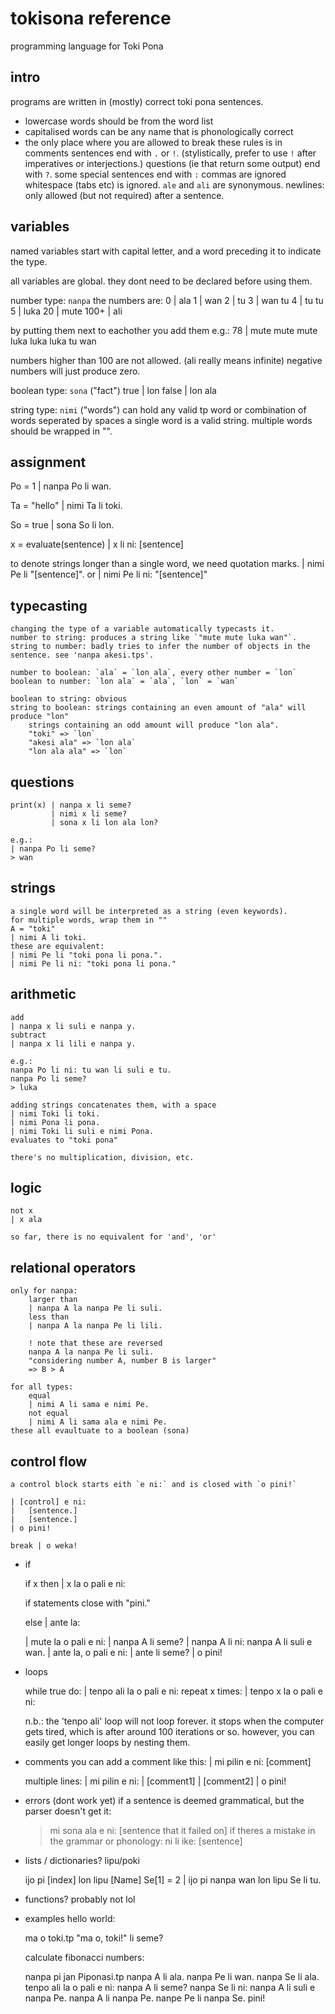 # tokisona reference
programming language for Toki Pona 

## intro
programs are written in (mostly) correct toki pona sentences.
 * lowercase words should be from the word list
 * capitalised words can be any name that is phonologically correct
 * the only place where you are allowed to break these rules is in comments
sentences end with `.` or `!`. (stylistically, prefer to use `!` after imperatives or interjections.)
questions (ie that return some output) end with `?`.
some special sentences end with `:`
commas are ignored
whitespace (tabs etc) is ignored.
`ale` and `ali` are synonymous.
newlines: only allowed (but not required) after a sentence.

## variables
named variables start with capital letter, and a word preceding it to indicate the type.

all variables are global. they dont need to be declared before using them.

number type: `nanpa`
	the numbers are:
	0    | ala
	1    | wan 
	2    | tu 
	3    | wan tu
	4    | tu tu
	5    | luka
	20   | mute
	100+ | ali

by putting them next to eachother you add them
e.g.:
78   | mute mute mute luka luka luka tu wan

numbers higher than 100 are not allowed. (ali really means infinite)
negative numbers will just produce zero.

boolean type: `sona` ("fact")
	true  | lon
	false | lon ala

string type: `nimi` ("words")
	can hold any valid tp word or combination of words seperated by spaces
	a single word is a valid string. multiple words should be wrapped in "".


## assignment
Po = 1
	| nanpa Po li wan.

Ta = "hello"
	| nimi Ta li toki.

So = true
	| sona So li lon.

x = evaluate(sentence)
	| x li ni: [sentence]

to denote strings longer than a single word, we need quotation marks.
	| nimi Pe li "[sentence]".
or
	| nimi Pe li ni: "[sentence]"

## typecasting
	changing the type of a variable automatically typecasts it.
	number to string: produces a string like `"mute mute luka wan"`.
	string to number: badly tries to infer the number of objects in the sentence. see 'nanpa akesi.tps'.

	number to boolean: `ala` = `lon ala`, every other number = `lon`
	boolean to number: `lon ala` = `ala`, `lon` = `wan`

	boolean to string: obvious
	string to boolean: strings containing an even amount of "ala" will produce "lon"
		strings containing an odd amount will produce "lon ala".
		"toki" => `lon`
		"akesi ala" => `lon ala`
		"lon ala ala" => `lon`

	
## questions

	print(x) | nanpa x li seme?
			 | nimi x li seme?
			 | sona x li lon ala lon?

	e.g.:
	| nanpa Po li seme?
	> wan

## strings
	a single word will be interpreted as a string (even keywords).
	for multiple words, wrap them in ""
	A = "toki" 
	| nimi A li toki.
	these are equivalent:
	| nimi Pe li "toki pona li pona.".
	| nimi Pe li ni: "toki pona li pona."




## arithmetic
	add
	| nanpa x li suli e nanpa y.
	subtract
	| nanpa x li lili e nanpa y.

	e.g.:
	nanpa Po li ni: tu wan li suli e tu.
	nanpa Po li seme?
	> luka

	adding strings concatenates them, with a space
	| nimi Toki li toki.
	| nimi Pona li pona.
	| nimi Toki li suli e nimi Pona. 
	evaluates to "toki pona"

	there's no multiplication, division, etc.

## logic
	not x
	| x ala

	so far, there is no equivalent for 'and', 'or'

## relational operators
	only for nanpa:
		larger than
		| nanpa A la nanpa Pe li suli.
		less than
		| nanpa A la nanpa Pe li lili.
		
		! note that these are reversed
		nanpa A la nanpa Pe li suli.
		"considering number A, number B is larger"
		=> B > A

	for all types:
		equal
		| nimi A li sama e nimi Pe.
		not equal
		| nimi A li sama ala e nimi Pe.
	these all evaultuate to a boolean (sona)

## control flow
	a control block starts eith `e ni:` and is closed with `o pini!`

	| [control] e ni:
	| 	[sentence.]
	| 	[sentence.]
	| o pini!

	break | o weka!

* if
	
	if x then | x la o pali e ni:

	if statements close with "pini."

	else | ante la:

	| mute la o pali e ni:
	| 	nanpa A li seme?
	| 	nanpa A li ni: nanpa A li suli e wan.
	| ante la, o pali e ni:
	|   ante li seme?
	| o pini!

* loops
	
	while true do:  | tenpo ali la o pali e ni: 
	repeat x times: | tenpo x la o pali e ni:

	n.b.: 
	the 'tenpo ali' loop will not loop forever. 
	it stops when the computer gets tired, which is after around 100 iterations or so.
	however, you can easily get longer loops by nesting them.

* comments
	you can add a comment like this:
	| mi pilin e ni: [comment]

	multiple lines:
	| mi pilin e ni: 
	|    [comment1]
	|    [comment2]
	| o pini!


* errors (dont work yet)
	if a sentence is deemed grammatical, but the parser doesn't get it:
	> mi sona ala e ni: [sentence that it failed on]
	if theres a mistake in the grammar or phonology:
	> ni li ike: [sentence]


* lists / dictionaries?
	lipu/poki

	ijo pi [index] lon lipu [Name]
	Se[1] = 2 | ijo pi nanpa wan lon lipu Se li tu.

* functions?
	probably not lol

* examples 
	hello world:

	ma o toki.tp
		"ma o, toki!" li seme?

	calculate fibonacci numbers:

	nanpa pi jan Piponasi.tp
		nanpa A li ala.
		nanpa Pe li wan.
		nanpa Se li ala.
		tenpo ali la o pali e ni:
			nanpa A li seme?
			nanpa Se li ni: nanpa A li suli e nanpa Pe.
			nanpa A li nanpa Pe.
			nanpe Pe li nanpa Se.
		pini!

